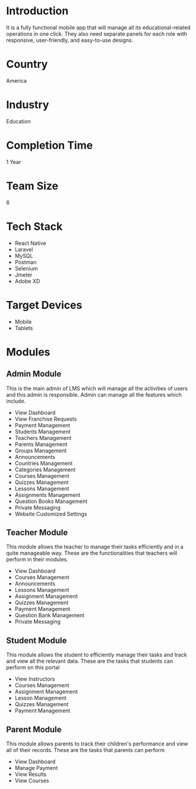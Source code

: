 # Introduction
It is a fully functional mobile app that will manage all its educational-related operations in one click. They also need separate panels for each role with responsive, user-friendly, and easy-to-use designs.
# Country
America
# Industry
Education
# Completion Time
1 Year
# Team Size
6
# Tech Stack
- React Native
- Laravel
- MySQL
- Postman
- Selenium
- Jmeter
- Adobe XD  
# Target Devices
- Mobile
- Tablets
# Modules

## Admin Module
This is the main admin of LMS which will manage all the activities of users and this admin is responsible. Admin can manage all the features which include.
- View Dashboard
- View Franchise Requests
- Payment Management
- Students Management
- Teachers Management
- Parents Management
- Groups Management
- Announcements
- Countries Management
- Categories Management
- Courses Management
- Quizzes Management
- Lessons Management
- Assignments Management
- Question Books Management
- Private Messaging 
- Website Customized Settings
## Teacher Module
This module allows the teacher to manage their tasks efficiently and in a quite manageable way. These are the functionalities that teachers will perform in their modules.
- View Dashboard
- Courses Management
- Announcements
- Lessons Management
- Assignment Management
- Quizzes Management
- Payment Management
- Question Bank Management
- Private Messaging
## Student Module
This module allows the student to efficiently manage their tasks and track and view all the relevant data. These are the tasks that students can perform on this portal
- View Instructors
- Courses Management
- Assignment Management
- Lesson Management
- Quizzes Management
- Payment Management
## Parent Module
This module allows parents to track their children's performance and view all of their records. These are the tasks that parents can perform
- View Dashboard
- Manage Payment
- View Results
- View Courses

